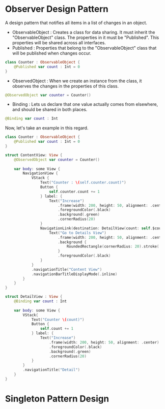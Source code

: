 # Observer Design Pattern
A design pattern that notifies all items in a list of changes in an object.
 - ObservableObject : Creates a class for data sharing. It must inherit the "ObservableObject" class. The properties in it must be "Published". This properties will be shared across all interfaces.
 - Published : Properties that belong to the "ObservableObject" class that will be published when changes occur.
```swift
class Counter : ObservableObject {
    @Published var count : Int = 0
}
```
- ObservedObject : When we create an instance from the class, it observes the changes in the properties of this class.
```swift
@ObservedObject var counter = Counter()
```
- Binding : Lets us declare that one value actually comes from elsewhere, and should be shared in both places.
```swift
@Binding var count : Int
```
Now, let's take an example in this regard.
```swift
class Counter : ObservableObject {
    @Published var count : Int = 0
}

struct ContentView: View {
    @ObservedObject var counter = Counter()
            
    var body: some View {
        NavigationView {
            VStack {
                Text("Counter : \(self.counter.count)")
                Button {
                    self.counter.count += 1
                } label: {
                    Text("Increase")
                        .frame(width: 200, height: 50, alignment: .center)
                        .foregroundColor(.black)
                        .background(.green)
                        .cornerRadius(20)
                }
                NavigationLink(destination: DetailView(count: self.$counter.count)){
                    Text("Go to Details View")
                        .frame(width: 200, height: 50, alignment: .center)
                        .background {
                            RoundedRectangle(cornerRadius: 20).stroke(.black)
                        }
                        .foregroundColor(.black)
                }
            }
            .navigationTitle("Content View")
            .navigationBarTitleDisplayMode(.inline)
        }
    }
}

struct DetailView : View { 
    @Binding var count : Int
    
    var body: some View {
        VStack{
            Text("Counter \(count)")
            Button {
                self.count += 1
            } label: {
                Text("Increase")
                    .frame(width: 200, height: 50, alignment: .center)
                    .foregroundColor(.black)
                    .background(.green)
                    .cornerRadius(20)
            }
        }
        .navigationTitle("Detail")
    }
}
```


# Singleton Pattern Design

```swift
```

